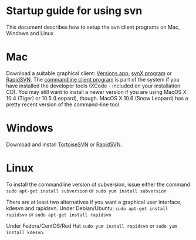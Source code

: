 # Startup guide for using svn

This document describes how to setup the svn client programs on Mac,
Windows and Linux

# Mac

Download a suitable graphical client:
[Versions.app](http://versionsapp.com/), [svnX
program](http://www.lachoseinteractive.net/en/community/subversion/svnx/download/)
or
[RapidSVN](http://www.rapidsvn.org/index.php/Documentation#Mac_OS.2FX).
The [commandline client
program](http://homepage.mac.com/martinott/Subversion-1.4.4.pkg.zip) is
part of the system if you have installed the developer tools (XCode -
included on your installation CD). You may still want to install a newer
version if you are using MacOS X 10.4 (Tiger) or 10.5 (Leopard), though.
MacOS X 10.6 (Snow Leopard) has a pretty recent version of the
command-line tool.

# Windows

Download and install [TortoiseSVN](http://tortoisesvn.net/downloads) or
[RapidSVN](http://www.rapidsvn.org/index.php/Documentation#Windows).

# Linux

To install the commandline version of subversion, issue either the
command `sudo apt-get install subversion` or
`sudo yum install subversion`

There are at least two alternatives if you want a graphical user
interface, kdesvn and rapidsvn. Under Debian/Ubuntu:
`sudo apt-get install rapidsvn` or `sudo apt-get install rapidsvn`

Under Fedora/CentOS/Red Hat `sudo yum install rapidsvn` or
`sudo yum install kdesvn`.
